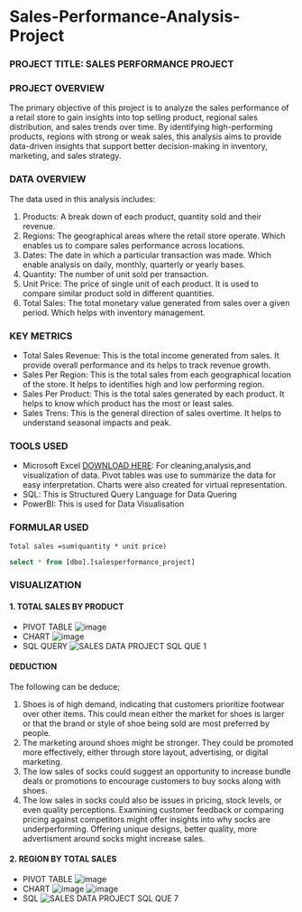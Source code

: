 # Sales-Performance-Analysis-Project

### PROJECT TITLE: SALES PERFORMANCE PROJECT

### PROJECT OVERVIEW
The primary objective of this project is to analyze the sales performance of a retail store to gain insights into top selling product, regional sales distribution, and sales trends over time. By identifying high-performing products, regions with strong or weak sales, this analysis aims to provide data-driven insights that support better decision-making in inventory, marketing, and sales strategy.

### DATA OVERVIEW
The data used in this analysis includes:
1. Products: A break down of each product, quantity sold and their revenue.
2. Regions: The geographical areas where the retail store operate. Which enables us to compare sales performance across locations.
3. Dates: The date in which a particular transaction was made. Which enable analysis on daily, monthly, quarterly or yearly bases.
4. Quantity: The number of unit sold per transaction.
5. Unit Price: The price of single unit of each product. It is used to compare similar product sold in different quantities.
6. Total Sales: The total monetary value generated from sales over a given period. Which helps with inventory management.

### KEY METRICS
- Total Sales Revenue: This is the total income generated from sales. It provide overall performance and its helps to track revenue growth.
- Sales Per Region: This is the total sales from each geographical location of the store. It helps to identifies high and low performing region.
- Sales Per Product: This is the total sales generated by each product. It helps to know which product has the most or least sales.
- Sales Trens: This is the general direction of sales overtime. It helps to understand seasonal impacts and peak.

### TOOLS USED
- Microsoft Excel [DOWNLOAD HERE](https//www.microsoft.com): For cleaning,analysis,and visualization of data. Pivot tables was use to summarize the data for easy interpretation. Charts were also created for virtual representation.
- SQL: This is Structured Query Language for Data Quering
- PowerBI: This is used for Data Visualisation 

### FORMULAR USED
``` Excel
Total sales =sum(quantity * unit price)
```
```sql
select * from [dbo].[salesperformance_project]
```

### VISUALIZATION
#### 1. TOTAL SALES BY PRODUCT
- PIVOT TABLE
 ![image](https://github.com/user-attachments/assets/3cfc1da4-d261-41fd-b280-d4aeebcf2a3d)
- CHART
![image](https://github.com/user-attachments/assets/ea3836ca-7395-4a1d-ab39-6a9a62c66a51)
- SQL QUERY
![SALES DATA PROJECT SQL QUE 1](https://github.com/user-attachments/assets/74abd1be-e254-4a44-8d5f-2313f2789b1b)

#### DEDUCTION
The following can be deduce;
1. Shoes is of high demand, indicating that customers prioritize footwear over other items. This could mean either the market for shoes is larger or that the brand or style of shoe being sold are most preferred by people.
2. The marketing around shoes might be stronger. They could be promoted more effectively, either through store layout, advertising, or digital marketing.
3. The low sales of socks could suggest an opportunity to increase bundle deals or promotions to encourage customers to buy socks along with shoes.
4. The low sales in socks could also be issues in pricing, stock levels, or even quality perceptions.
Examining customer feedback or comparing pricing against competitors might offer insights into why socks are underperforming. Offering unique designs, better quality, more advertisment around socks might increase sales.
#### 2. REGION BY TOTAL SALES
- PIVOT TABLE
![image](https://github.com/user-attachments/assets/f204bb77-b511-46ba-9156-e73288b030ec)
- CHART
![image](https://github.com/user-attachments/assets/844e1d71-e9c9-4b88-ada3-51006e657103)
![image](https://github.com/user-attachments/assets/4f5c9776-da0c-4aea-8dac-f5d30a6697c9)
- SQL
![SALES DATA PROJECT SQL QUE 7](https://github.com/user-attachments/assets/146a1d97-7ca6-4f15-80b5-4ea7923a53ab)











